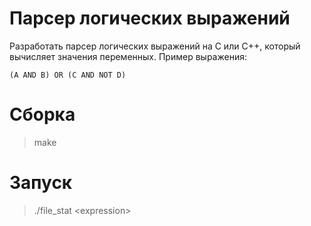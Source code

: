 # Парсер логических выражений
Разработать парсер логических выражений на C или C++, который вычисляет значения переменных. Пример выражения:
```
(A AND B) OR (C AND NOT D)
```

# Сборка
> make

# Запуск
> ./file_stat \<expression\>
